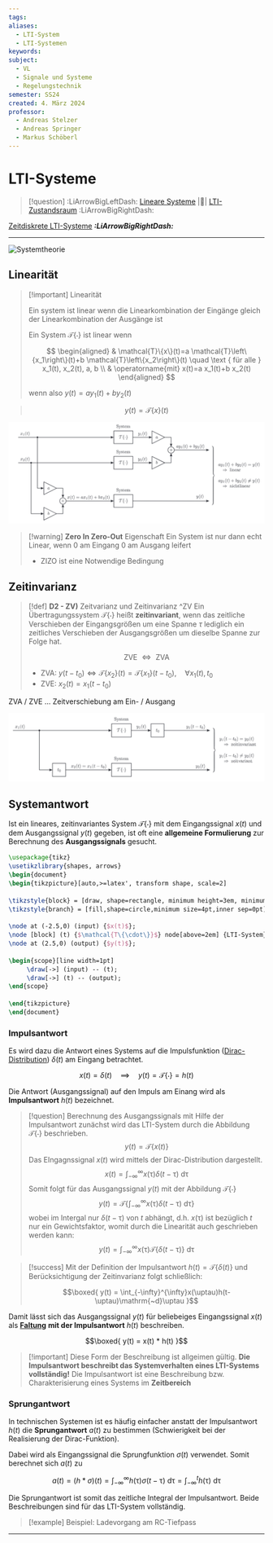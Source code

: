 ```yaml
---
tags: 
aliases:
  - LTI-System
  - LTI-Systemen
keywords: 
subject:
  - VL
  - Signale und Systeme
  - Regelungstechnik
semester: SS24
created: 4. März 2024
professor:
  - Andreas Stelzer
  - Andreas Springer
  - Markus Schöberl
---
```


# LTI-Systeme

> [!question] :LiArrowBigLeftDash: [Lineare Systeme](Lineare%20Systeme.md) |📍| [LTI-Zustandsraum](Kontinuierlicher%20LTI-Zustandsraum.md) :LiArrowBigRightDash:

[Zeitdiskrete LTI-Systeme](Zeitdiskrete%20LTI-Systeme.md) ***:LiArrowBigRightDash:***

---

![Systemtheorie]({MOC}%20Systemtheorie.md#^SYST)



## Linearität

> [!important] Linearität
> 
> Ein system ist linear wenn die Linearkombination der Eingänge gleich der Linearkombination der Ausgänge ist 
> 
> Ein System $\mathcal{T}\{\cdot\}$ ist linear wenn
> 
> $$
> \begin{aligned}
> & \mathcal{T}\{x\}(t)=a \mathcal{T}\left\{x_1\right\}(t)+b \mathcal{T}\left\{x_2\right\}(t) \quad \text { für alle } x_1(t), x_2(t), a, b \\
> & \operatorname{mit} x(t)=a x_1(t)+b x_2(t)
> \end{aligned}
> $$
> 
> wenn also $y(t)=a y_1(t)+b y_2(t)$
> 

> $$y(t) = \mathcal{T}\{x\}(t)$$

![invert_dark](assets/LinSys.png)

> [!warning] **Zero In Zero-Out** Eigenschaft
> Ein System ist nur dann echt Linear, wenn 0 am Eingang 0 am Ausgang leifert
> - ZIZO ist eine Notwendige Bedingung

## Zeitinvarianz

> [!def] **D2 - ZV)** Zeitvarianz und Zeitinvarianz ^ZV
> Ein Übertragungssystem $\mathcal{T}\{\cdot\}$ heißt **zeitinvariant**, wenn das zeitliche Verschieben der Eingangsgrößen um eine Spanne $\tau$ lediglich ein zeitliches Verschieben der Ausgangsgrößen um dieselbe Spanne zur Folge hat.
>
> $$\text{ ZVE } \iff \text{ ZVA }$$
> 
> - ZVA: $y(t-t_{0})\iff\mathcal{T}\{x_{2}\}(t) = \mathcal{T}\{x_{1}\}(t-t_{0}), \quad \forall x_{1}(t),t_{0}$
> - ZVE: $x_{2}(t)=x_{1}(t-t_{0})$
> 

ZVA / ZVE ... Zeitverschiebung am Ein- / Ausgang

![](assets/Pasted%20image%2020241120155809.png)

## Systemantwort

Ist ein lineares, zeitinvariantes System $\mathcal{T}\{\cdot\}$ mit dem Eingangssignal $x(t)$ und dem Ausgangssignal $y(t)$ gegeben, ist oft eine **allgemeine Formulierung** zur Berechnung des **Ausgangssignals** gesucht.

```tikz
\usepackage{tikz}
\usetikzlibrary{shapes, arrows}
\begin{document}
\begin{tikzpicture}[auto,>=latex', transform shape, scale=2]

\tikzstyle{block} = [draw, shape=rectangle, minimum height=3em, minimum width=4em, node distance=2cm, line width=1pt]
\tikzstyle{branch} = [fill,shape=circle,minimum size=4pt,inner sep=0pt]

\node at (-2.5,0) (input) {$x(t)$};
\node [block] (t) {$\mathcal{T\{\cdot\}}$} node[above=2em] {LTI-System};
\node at (2.5,0) (output) {$y(t)$};

\begin{scope}[line width=1pt]
     \draw[->] (input) -- (t);
     \draw[->] (t) -- (output);
\end{scope}

\end{tikzpicture}
\end{document}
```

### Impulsantwort

Es wird dazu die Antwort eines Systems auf die Impulsfunktion ([Dirac-Distribution](../Mathematik/Algebra/Delta-Impuls.md)) $\delta(t)$ am Eingang betrachtet.

$$x(t) = \delta(t) \quad \implies \quad y(t) = \mathcal{T\{\cdot\}} = h(t)$$

Die Antwort (Ausgangssignal) auf den Impuls am Einang wird als **Impulsantwort** $h(t)$ bezeichnet.

> [!question] Berechnung des Ausgangssignals mit Hilfe der Impulsantwort
> zunächst wird das LTI-System durch die Abbildung $\mathcal{T}\{\cdot\}$ beschrieben.
> $$y(t) = \mathcal{T}\{x(t)\}$$
> Das EIngagnssignal $x(t)$ wird mittels der Dirac-Distribution dargestellt.
> $$x(t) = \int_{ -\infty}^{\infty}x(\uptau)\delta(t-\uptau)\mathrm{~d}\uptau$$
> Somit folgt für das Ausgangssignal $y(t)$ mit der Abbildung $\mathcal{T}\{\cdot\}$
> $$y(t) = \mathcal{T}\left\{ \int_{-\infty}^{\infty}x(\uptau)\delta(t-\uptau)\mathrm{~d}\uptau \right\} $$
> wobei im Intergal nur $\delta (t-\uptau)$ von $t$ abhängt, d.h. $x(\uptau)$ ist bezüglich $t$ nur ein Gewichtsfaktor, womit durch die Linearität auch geschrieben werden kann:
> $$y(t)= \int_{-\infty}^{\infty}x(\uptau)\mathcal{T}\{\delta(t-\uptau)\}\mathrm{~d}\uptau$$
>  

> [!success] Mit der Definition der Impulsantwort $h(t)= \mathcal{T}\{\delta(t)\}$ und Berücksichtigung der Zeitinvarianz folgt schließlich:
>
> $$\boxed{ y(t) = \int_{-\infty}^{\infty}x(\uptau)h(t-\uptau)\mathrm{~d}\uptau }$$

Damit lässt sich das Ausgangssignal $y(t)$ für beliebeiges Eingangssignal $x(t)$ als [**Faltung**](Faltung.md) **mit der Impulsantwort** $h(t)$ beschreiben.

$$\boxed{ y(t) = x(t) * h(t) }$$

> [!important] Diese Form der Beschreibung ist allgeimen gültig.
> **Die Impulsantwort beschreibt das Systemverhalten eines LTI-Systems vollständig!**
> Die Impulsantwort ist eine Beschreibung bzw. Charakterisierung eines Systems im **Zeitbereich**

### Sprungantwort

In technischen Systemen ist es häufig einfacher anstatt der Impulsantwort $h(t)$ die **Sprungantwort** $a(t)$ zu bestimmen (Schwierigkeit bei der Realisierung der Dirac-Funktion). 

Dabei wird als Eingangssignal die Sprungfunktion $\sigma(t)$ verwendet. Somit berechnet sich $a(t)$ zu

$$
a(t) = (h * \sigma)(t)= \int_{-\infty}^{\infty}h(\uptau)\sigma(t-\uptau)\mathrm{~d}\uptau=\int_{-\infty}^{t}h(\uptau)\mathrm{~d}\uptau
$$

Die Sprungantwort ist somit das zeitliche Integral der Impulsantwort. Beide Beschreibungen sind für das LTI-System vollständig.

> [!example] Beispiel: Ladevorgang am RC-Tiefpass

---

